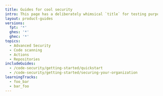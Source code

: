 ```yaml
---
title: Guides for cool security
intro: This page has a deliberately whimsical `title` for testing purposes.
layout: product-guides
versions:
  fpt: '*'
  ghes: '*'
  ghec: '*'
topics:
  - Advanced Security
  - Code scanning
  - Actions
  - Repositories
includeGuides:
  - /code-security/getting-started/quickstart
  - /code-security/getting-started/securing-your-organization
learningTracks:
  - foo_bar
  - bar_foo
---
```

